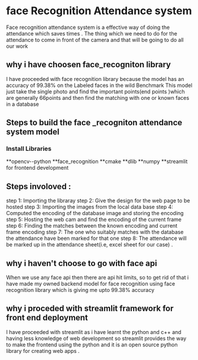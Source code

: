 # face Recognition Attendance system

Face recognition attendance system is a effective way of doing the attendance which saves times .
The thing which we need to do for the attendance to come in front of the camera and that will be going to do all our work

## why i have choosen face_recogniton library 

I have proceeded with face recognition library because the model has an accuracy of 99.38% on the Labeled faces in the wild Benchmark
This model just take the single photo and find the important points(end points )which are generally 66points and then find the matching with one or known faces in a database

 
## Steps to build the face _recogniton attendance system model
### Install Libraries

**opencv--python
**face_recognition
**cmake
**dlib
**numpy
**streamlit for frontend development

## Steps involoved  :
 step 1: Importing the libraray 
 step 2: Give the design for the web page to be hosted 
 step 3: Importing the images from the local data base
 step 4: Computed the encoding of the database image and storing the encoding 
 step 5: Hosting the web cam and find the encoding of the current frame
 step 6: Finding the matches between the known encoding and current frame encoding
 step 7: The one who suitably matches with the database the attendance have been marked for that one 
 step 8:  The attendance will be marked up in the attendance sheet(i.e, excel sheet for our case) .

## why i haven't choose to go with face api
When we use any face api then there are api hit limits, so to get rid of that i have made my owned backend model
for face recognition using face recognition library which is giving me upto 99.38% accuracy  
 

## why i proceded with streamlit framework for front end deployment
I have proceeded with streamlit as i have learnt the python and c++ and having less knowledge of web development 
so streamlit provides the way to make the frontend using the python and it is an open source python library for creating web apps .
 
